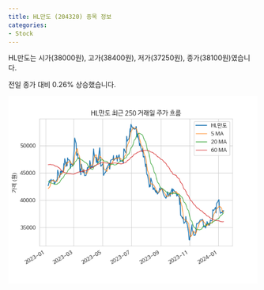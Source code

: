 ```yaml
---
title: HL만도 (204320) 종목 정보
categories:
- Stock
---
```


HL만도는 시가(38000원), 고가(38400원), 저가(37250원), 종가(38100원)였습니다.

전일 종가 대비 0.26% 상승했습니다.

<!-- more -->

![204320](/assets/images/stock/204320.png)